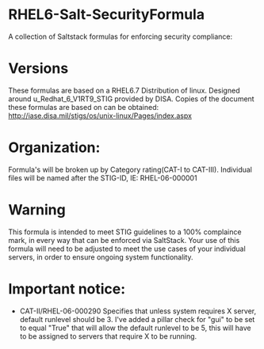 # RHEL6-Salt-SecurityFormula
A collection of Saltstack formulas for enforcing security compliance:

# Versions
These formulas are based on a RHEL6.7 Distribution of linux. Designed around u_Redhat_6_V1RT9_STIG provided by DISA.
Copies of the document these formulas are based on can be obtained: http://iase.disa.mil/stigs/os/unix-linux/Pages/index.aspx

# Organization:
Formula's will be broken up by Category rating(CAT-I to CAT-III).
Individual files will be named after the STIG-ID, IE: RHEL-06-000001

# Warning
This formula is intended to meet STIG guidelines to a 100% complaince mark, in every way that can be enforced via SaltStack. Your use of this formula will need to be adjusted to meet the use cases of your individual servers, in order to ensure ongoing system functionality.



# Important notice:
- CAT-II/RHEL-06-000290 Specifies that unless system requires X server, default runlevel should be 3. I've added a pillar check for "gui" to be set to equal "True" that will allow the default runlevel to be 5, this will have to be assigned to servers that require X to be running.

